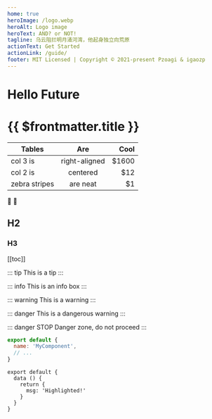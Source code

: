 ```yaml
---
home: true
heroImage: /logo.webp
heroAlt: Logo image
heroText: AND? or NOT!
tagline: 乌云阻拦明月涌河湾，他起身独立向荒原
actionText: Get Started
actionLink: /guide/
footer: MIT Licensed | Copyright © 2021-present Pzoagi & igaozp
---
```

# Hello Future

# {{ $frontmatter.title }}

| Tables        | Are           | Cool  |
| ------------- |:-------------:| -----:|
| col 3 is      | right-aligned | $1600 |
| col 2 is      | centered      |   $12 |
| zebra stripes | are neat      |    $1 |

:tada: :100:

## H2
### H3

[[toc]]

::: tip
This is a tip
:::

::: info
This is an info box
:::

::: warning
This is a warning
:::

::: danger
This is a dangerous warning
:::

::: danger STOP
Danger zone, do not proceed
:::

```js
export default {
  name: 'MyComponent',
  // ...
}
```

```js{4}
export default {
  data () {
    return {
      msg: 'Highlighted!'
    }
  }
}
```


